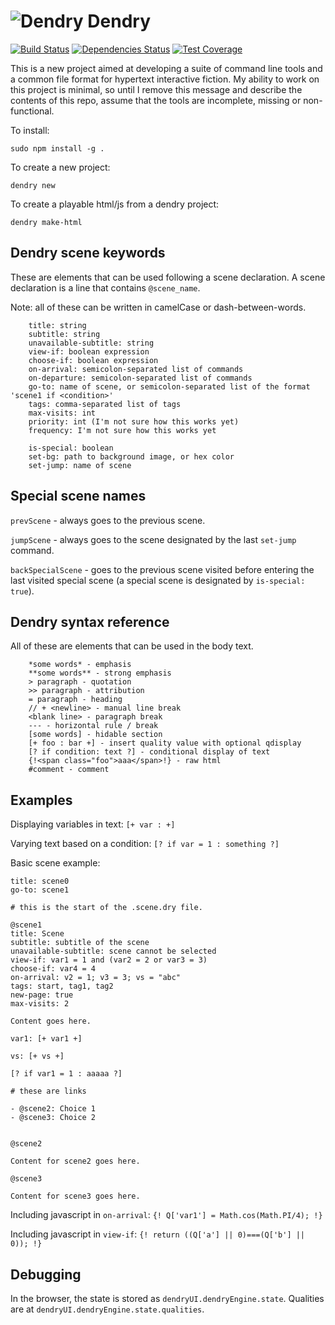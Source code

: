 ![Dendry](http://dendry.org/img/logo_64.png) Dendry
======

[![Build Status](https://travis-ci.org/dendry/dendry.svg?branch=master)](https://travis-ci.org/dendry/dendry)
[![Dependencies Status](https://david-dm.org/dendry/dendry.svg)](https://david-dm.org/dendry/dendry)
[![Test Coverage](https://coveralls.io/repos/dendry/dendry/badge.png?branch=master)](https://coveralls.io/r/dendry/dendry)

This is a new project aimed at developing a suite of command line
tools and a common file format for hypertext interactive fiction. My
ability to work on this project is minimal, so until I remove this
message and describe the contents of this repo, assume that the tools
are incomplete, missing or non-functional.

To install:

`sudo npm install -g .`

To create a new project:

`dendry new`

To create a playable html/js from a dendry project:

`dendry make-html`


## Dendry scene keywords

These are elements that can be used following a scene declaration. A scene declaration is a line that contains `@scene_name`.

Note: all of these can be written in camelCase or dash-between-words.

```
    title: string
    subtitle: string
    unavailable-subtitle: string
    view-if: boolean expression
    choose-if: boolean expression
    on-arrival: semicolon-separated list of commands
    on-departure: semicolon-separated list of commands
    go-to: name of scene, or semicolon-separated list of the format 'scene1 if <condition>'
    tags: comma-separated list of tags
    max-visits: int
    priority: int (I'm not sure how this works yet)
    frequency: I'm not sure how this works yet

    is-special: boolean
    set-bg: path to background image, or hex color
    set-jump: name of scene
```

## Special scene names

`prevScene` - always goes to the previous scene.

`jumpScene` - always goes to the scene designated by the last `set-jump` command.

`backSpecialScene` - goes to the previous scene visited before entering the last visited special scene (a special scene is designated by `is-special: true`).


## Dendry syntax reference

All of these are elements that can be used in the body text.

```
    *some words* - emphasis
    **some words** - strong emphasis
    > paragraph - quotation
    >> paragraph - attribution
    = paragraph - heading
    // + <newline> - manual line break
    <blank line> - paragraph break
    --- - horizontal rule / break
    [some words] - hidable section
    [+ foo : bar +] - insert quality value with optional qdisplay
    [? if condition: text ?] - conditional display of text
    {!<span class="foo">aaa</span>!} - raw html
    #comment - comment
```

## Examples

Displaying variables in text: `[+ var : +]`

Varying text based on a condition: `[? if var = 1 : something ?]`

Basic scene example:

```
title: scene0
go-to: scene1

# this is the start of the .scene.dry file.

@scene1
title: Scene
subtitle: subtitle of the scene
unavailable-subtitle: scene cannot be selected
view-if: var1 = 1 and (var2 = 2 or var3 = 3)
choose-if: var4 = 4
on-arrival: v2 = 1; v3 = 3; vs = "abc"
tags: start, tag1, tag2
new-page: true
max-visits: 2

Content goes here.

var1: [+ var1 +]

vs: [+ vs +]

[? if var1 = 1 : aaaaa ?]

# these are links

- @scene2: Choice 1
- @scene3: Choice 2


@scene2

Content for scene2 goes here.

@scene3

Content for scene3 goes here.
```

Including javascript in `on-arrival`: `{! Q['var1'] = Math.cos(Math.PI/4); !}`

Including javascript in `view-if`: `{! return ((Q['a'] || 0)===(Q['b'] || 0)); !}`


## Debugging

In the browser, the state is stored as `dendryUI.dendryEngine.state`. Qualities are at `dendryUI.dendryEngine.state.qualities`.
